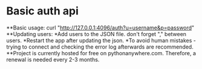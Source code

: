 # Basic auth api
**Basic usage: curl "http://127.0.0.1:4096/auth?u=username&p=password"
**Updating users:
*Add users to the JSON file. don't forget "," between users.
*Restart the app after updating the json.
*To avoid human mistakes - trying to connect and checking the error log afterwards are recommended.
**Project is currently hosted for free on pythonanywhere.com. Therefore, a renewal is needed every 2-3 months.